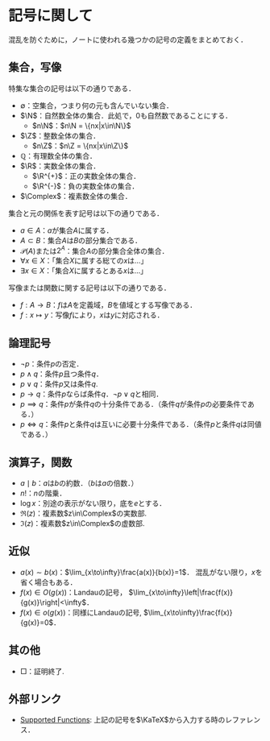 <!---
title: '記号に関して'
category: Mathematics
language: Japanese
--->

# 記号に関して

混乱を防ぐために，ノートに使われる幾つかの記号の定義をまとめておく．

## 集合，写像

特集な集合の記号は以下の通りである．

- $\emptyset$：空集合，つまり何の元も含んでいない集合．
- $\N$：自然数全体の集合．此処で，$0$も自然数であることにする．
  - $n\N$：$n\N = \{nx|x\in\N\}$
- $\Z$：整数全体の集合．
  - $n\Z$：$n\Z = \{nx|x\in\Z\}$
- $\mathbb{Q}$：有理数全体の集合．
- $\R$：実数全体の集合．
  - $\R^{+}$：正の実数全体の集合．
  - $\R^{-}$：負の実数全体の集合．
- $\Complex$：複素数全体の集合．

集合と元の関係を表す記号は以下の通りである．

- $a\in A$：$a$が集合$A$に属する．
- $A\subset B$：集合$A$は$B$の部分集合である．
- $\mathscr{P}(A)$または$2^A$：集合$A$の部分集合全体の集合．
- $\forall x \in X$：「集合$X$に属する総ての$x$は…」
- $\exists x \in X$：「集合$X$に属するとある$x$は…」

写像または関数に関する記号は以下の通りである．

- $f:A\to B$：$f$は$A$を定義域，$B$を値域とする写像である．
- $f:x\mapsto y$：写像$f$により，$x$は$y$に対応される．

## 論理記号

- $\lnot p$：条件$p$の否定．
- $p\land q$：条件$p$且つ条件$q$．
- $p\lor q$：条件$p$又は条件$q$.
- $p\longrightarrow q$：条件$p$ならば条件$q$．$\neg p\lor q$と相同．
- $p\implies q$：条件$p$が条件$q$の十分条件である．（条件$q$が条件$p$の必要条件である．）
- $p\iff q$：条件$p$と条件$q$は互いに必要十分条件である．（条件$p$と条件$q$は同値である．）

## 演算子，関数

- $a\mid b$：$a$は$b$の約数．（$b$は$a$の倍数．）
- $n!$：$n$の階乗．
- $\log x$：別途の表示がない限り，底を$e$とする．
- $\Re(z)$：複素数$z\in\Complex$の実数部.
- $\Im(z)$：複素数$z\in\Complex$の虚数部.

## 近似

- $a(x) \sim b(x)$：$\lim_{x\to\infty}\frac{a(x)}{b(x)}=1$．
混乱がない限り，$x$を省く場合もある．
- $f(x)\in O(g(x))$：Landauの記号，
$\lim_{x\to\infty}\left|\frac{f(x)}{g(x)}\right|<\infty$．
- $f(x)\in o(g(x))$：同様にLandauの記号,
$\lim_{x\to\infty}\frac{f(x)}{g(x)}=0$．

## 其の他

- □：証明終了.

## 外部リンク

- [Supported Functions](https://katex.org/docs/supported.html):
上記の記号を$\KaTeX$から入力する時のレファレンス．
